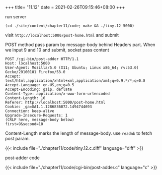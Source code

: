 +++
title= "11.12"
date = 2021-02-26T09:15:46+08:00
+++

run server

    (cd ./site/content/chapter11/code; make && ./tiny.12 5000)

visit `http://localhost:5000/post-home.html` and submit

POST method pass param by message-body behind Headers part.
When we input 9 and 10 and submit, socket pass content

    POST /cgi-bin/post-adder HTTP/1.1
    Host: localhost:5000
    User-Agent: Mozilla/5.0 (X11; Ubuntu; Linux x86_64; rv:53.0) Gecko/20100101 Firefox/53.0
    Accept: text/html,application/xhtml+xml,application/xml;q=0.9,*/*;q=0.8
    Accept-Language: en-US,en;q=0.5
    Accept-Encoding: gzip, deflate
    Content-Type: application/x-www-form-urlencoded
    Content-Length: 16
    Referer: http://localhost:5000/post-home.html
    Cookie: _ga=GA1.1.1286836072.1494744693
    Connection: keep-alive
    Upgrade-Insecure-Requests: 1
    (CRLF here, message-body below)
    first=9&second=10

Content-Length marks the length of message-body.
use `readnb` to fetch post param.

{{< include file="./chapter11/code/tiny.12.c.diff" language="diff" >}}


post-adder code

{{< include file="./chapter11/code/cgi-bin/post-adder.c" language="c" >}}
